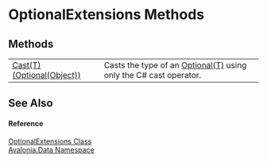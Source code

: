 # OptionalExtensions Methods




## Methods
<table>
<tr>
<td><a href="M_Avalonia_Data_OptionalExtensions_Cast__1">Cast(T)(Optional(Object))</a></td>
<td>Casts the type of an <a href="T_Avalonia_Data_Optional_1">Optional(T)</a> using only the C# cast operator.</td>
</tr>
</table>

## See Also


#### Reference
<a href="T_Avalonia_Data_OptionalExtensions">OptionalExtensions Class</a>  
<a href="N_Avalonia_Data">Avalonia.Data Namespace</a>  

